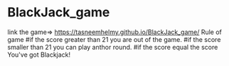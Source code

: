 # BlackJack_game
link the game=> https://tasneemhelmy.github.io/BlackJack_game/
 Rule of game
   #if the score greater than 21 you are out of the game.
   #if the score smaller than 21 you can play anthor round.
   #if the score equal the score  You've got Blackjack!
